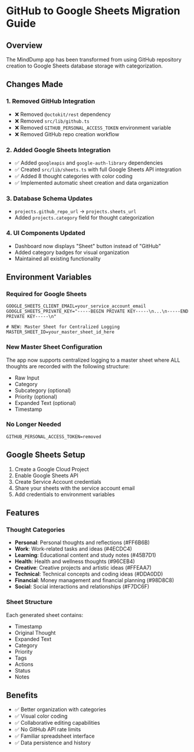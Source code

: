 # GitHub to Google Sheets Migration Guide

## Overview
The MindDump app has been transformed from using GitHub repository creation to Google Sheets database storage with categorization.

## Changes Made

### 1. Removed GitHub Integration
- ❌ Removed `@octokit/rest` dependency
- ❌ Removed `src/lib/github.ts`
- ❌ Removed `GITHUB_PERSONAL_ACCESS_TOKEN` environment variable
- ❌ Removed GitHub repo creation workflow

### 2. Added Google Sheets Integration
- ✅ Added `googleapis` and `google-auth-library` dependencies
- ✅ Created `src/lib/sheets.ts` with full Google Sheets API integration
- ✅ Added 8 thought categories with color coding
- ✅ Implemented automatic sheet creation and data organization

### 3. Database Schema Updates
- `projects.github_repo_url` → `projects.sheets_url`
- Added `projects.category` field for thought categorization

### 4. UI Components Updated
- Dashboard now displays "Sheet" button instead of "GitHub"
- Added category badges for visual organization
- Maintained all existing functionality

## Environment Variables

### Required for Google Sheets
```env
GOOGLE_SHEETS_CLIENT_EMAIL=your_service_account_email
GOOGLE_SHEETS_PRIVATE_KEY="-----BEGIN PRIVATE KEY-----\n...\n-----END PRIVATE KEY-----\n"

# NEW: Master Sheet for Centralized Logging
MASTER_SHEET_ID=your_master_sheet_id_here
```

### New Master Sheet Configuration
The app now supports centralized logging to a master sheet where ALL thoughts are recorded with the following structure:
- Raw Input
- Category
- Subcategory (optional)
- Priority (optional)
- Expanded Text (optional)
- Timestamp

### No Longer Needed
```env
GITHUB_PERSONAL_ACCESS_TOKEN=removed
```

## Google Sheets Setup

1. Create a Google Cloud Project
2. Enable Google Sheets API
3. Create Service Account credentials
4. Share your sheets with the service account email
5. Add credentials to environment variables

## Features

### Thought Categories
- **Personal**: Personal thoughts and reflections (#FF6B6B)
- **Work**: Work-related tasks and ideas (#4ECDC4)
- **Learning**: Educational content and study notes (#45B7D1)
- **Health**: Health and wellness thoughts (#96CEB4)
- **Creative**: Creative projects and artistic ideas (#FFEAA7)
- **Technical**: Technical concepts and coding ideas (#DDA0DD)
- **Financial**: Money management and financial planning (#98D8C8)
- **Social**: Social interactions and relationships (#F7DC6F)

### Sheet Structure
Each generated sheet contains:
- Timestamp
- Original Thought
- Expanded Text
- Category
- Priority
- Tags
- Actions
- Status
- Notes

## Benefits
- ✅ Better organization with categories
- ✅ Visual color coding
- ✅ Collaborative editing capabilities
- ✅ No GitHub API rate limits
- ✅ Familiar spreadsheet interface
- ✅ Data persistence and history